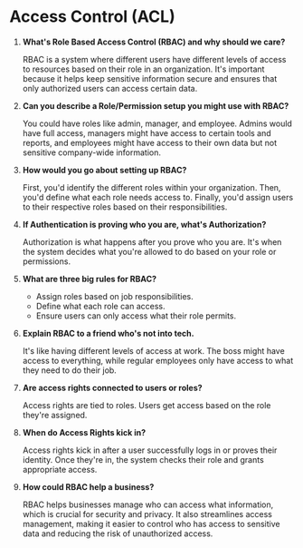 # Access Control (ACL)

1. **What's Role Based Access Control (RBAC) and why should we care?**

   RBAC is a system where different users have different levels of access to resources based on their role in an organization. It's important because it helps keep sensitive information secure and ensures that only authorized users can access certain data.

2. **Can you describe a Role/Permission setup you might use with RBAC?**

   You could have roles like admin, manager, and employee. Admins would have full access, managers might have access to certain tools and reports, and employees might have access to their own data but not sensitive company-wide information.

3. **How would you go about setting up RBAC?**

   First, you'd identify the different roles within your organization. Then, you'd define what each role needs access to. Finally, you'd assign users to their respective roles based on their responsibilities.

4. **If Authentication is proving who you are, what's Authorization?**

   Authorization is what happens after you prove who you are. It's when the system decides what you're allowed to do based on your role or permissions.

5. **What are three big rules for RBAC?**

   - Assign roles based on job responsibilities.
   - Define what each role can access.
   - Ensure users can only access what their role permits.

6. **Explain RBAC to a friend who's not into tech.**

   It's like having different levels of access at work. The boss might have access to everything, while regular employees only have access to what they need to do their job.

7. **Are access rights connected to users or roles?**

   Access rights are tied to roles. Users get access based on the role they're assigned.

8. **When do Access Rights kick in?**

   Access rights kick in after a user successfully logs in or proves their identity. Once they're in, the system checks their role and grants appropriate access.

9. **How could RBAC help a business?**

   RBAC helps businesses manage who can access what information, which is crucial for security and privacy. It also streamlines access management, making it easier to control who has access to sensitive data and reducing the risk of unauthorized access.
